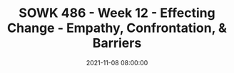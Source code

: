 ---
layout: single_presentation
name: sowk-486-week-12-effecting-change-empathy-confrontation-barriers.md
title: "SOWK 486 - Week 12 - Effecting Change - Empathy, Confrontation, & Barriers"
date:  2021-11-08 08:00:00
presentation_id: mpei0P
permalink: /mpei0P/
redirect_from:
  - /presentations/mpei0P/sowk-486-week-12-effecting-change-empathy-confrontation-barriers
slides: 
  - slide_name: deck-7488-large-0.jpeg
    slide_text: >
      <p>Effecting Change Empathy, Confrontation, &amp; Barriers
      Fall 2021 SOWK 486 - Theories of Practice I Jacob Campbell, LICSW Heritage University</p>
      
  - slide_name: deck-7488-large-1.jpeg
    slide_text: >
      <p>Agenda •
      Additive Empathy &amp; Interpretation
      •
      Confrontation
      •
      Barriers to change
      Jacob Campbell, LICSW Effecting Change Heritage University Fall 2021 — SOWK 486</p>
      
  - slide_name: deck-7488-large-2.jpeg
    slide_text: >
      <p>WE EACH SEE THE WORLD DIFFERENTLY (Lieber, 1994)
      boating excursion from Margarita Island in Venezuela</p>
      
  - slide_name: deck-7488-large-3.jpeg
    slide_text: >
      
  - slide_name: deck-7488-large-4.jpeg
    slide_text: >
      <p>Types of Empathy Emotional Empathy
      Cognitive Empathy
      (Hepworth, et al. 2017)
      Jacob Campbell, LICSW Effecting Change Heritage University Fall 2021 — SOWK 486</p>
      
  - slide_name: deck-7488-large-5.jpeg
    slide_text: >
      <p>Components of Empathy Affective Sharing Self-Awareness
      Empathy
      Mental Flexibility
      (Hepworth, et al. 2017)
      Jacob Campbell, LICSW Effecting Change Heritage University Fall 2021 — SOWK 486</p>
      
  - slide_name: deck-7488-large-6.jpeg
    slide_text: >
      <p>Additive Empathic Responses &amp; Interpretation
      •
      Lead to interpretation
      •
      The identi cation of patterns, goals, and wishes
      (Hepworth, et al. 2017)
      fi
      Jacob Campbell, LICSW Effecting Change Heritage University Fall 2021 — SOWK 486</p>
      
  - slide_name: deck-7488-large-7.jpeg
    slide_text: >
      <p>Types of Interpretation Semantic
      Propositional
      “By ‘frustrated,’ I gather you mean you’re feeling hurt and disillusioned.”
      “You have a tendency to worry about problems down the road and lose focus on dealing with your anxiety about taking the exam.” (Hepworth, et al. 2017)
      Jacob Campbell, LICSW Effecting Change Heritage University Fall 2021 — SOWK 486</p>
      
  - slide_name: deck-7488-large-8.jpeg
    slide_text: >
      <p>(Hepworth, et al. 2017)
      Pitfalls of Additive Empathy Moderate Interpretations vs. Deep Interpretations •
      Working relationship has evolved
      •
      Engaged and ready for selfexploration
      •
      •
      Pitch these responses to the edge of clients’ self-awareness Avoid making several additive empathic responses in succession
      •
      Phrase interpretive responses in tentative terms
      •
      Note clients’ reactions after offering the interpretation
      •
      Acknowledge your probable error &amp; respond empathically
      •
      Culturally differences</p>
      
  - slide_name: deck-7488-large-9.jpeg
    slide_text: >
      <p>Ways of Using Additive Empathy •
      Deeper feelings Identify feelings implied or hinted at in clients’ verbal messages To identify feelings that underlie surface emotions To add intensity to feelings clients have minimized To clarify the nature of feelings clients express only vaguely To identify feelings manifested only nonverbally Challenging beliefs stated as facts
      (Hepworth, et al. 2017)
      Jacob Campbell, LICSW Effecting Change Heritage University Fall 2021 — SOWK 486</p>
      
  - slide_name: deck-7488-large-10.jpeg
    slide_text: >
      <p>Ways of Using Additive Empathy •
      Deeper feelings
      •
      Underlying meanings of feelings, thoughts, and behavior
      •
      Wants and goals
      •
      Hidden purposes of behavior
      •
      Unrealized strengths and potentialities
      (Hepworth, et al. 2017)
      Jacob Campbell, LICSW Effecting Change Heritage University Fall 2021 — SOWK 486</p>
      
  - slide_name: deck-7488-large-11.jpeg
    slide_text: >
      <p>Practice Using Additive Empathy
      With a partner, have a discussion about a time when they felt frustrated, upset, uneasy, etc. Practice asking good open ended questions and implementing additive empathetic statements.
      (Hepworth, et al. 2017)
      Jacob Campbell, LICSW Effecting Change Heritage University Fall 2021 — SOWK 486</p>
      
  - slide_name: deck-7488-large-12.jpeg
    slide_text: >
      <p>Confrontation
      SelfConfrontation
      Assertive Confrontation
      (Hepworth, et al. 2017)
      Jacob Campbell, LICSW Effecting Change Heritage University Fall 2021 — SOWK 486</p>
      
  - slide_name: deck-7488-large-13.jpeg
    slide_text: >
      <p>Effective Assertive Confrontation •
      Expression of concern
      •
      A description of the client’s purported goal, belief, or commitment
      •
      The behavior (or absence of behavior) that is inconsistent or discrepant with the goal, belief, or commitment
      •
      The probable negative outcomes of the discrepant behavior (Hepworth, et al. 2017) Jacob Campbell, LICSW Effecting Change Heritage University Fall 2021 — SOWK 486</p>
      
  - slide_name: deck-7488-large-14.jpeg
    slide_text: >
      <p>Effective Assertive Confrontation (want, believe, are striving to) I am concerned because you _____________________ (describe desired outcome) ________________________________________________ (describe discrepant action, behavior, or inaction) but you _________________________________________ probable negative consequences) is likely to produce (describe _______________________________ (Hepworth et al. 2017, p. 525) Jacob Campbell, LICSW Effecting Change Heritage University Fall 2021 — SOWK 486</p>
      
  - slide_name: deck-7488-large-15.jpeg
    slide_text: >
      <p>Death Therapy - Transference What About Bob?
      Jacob Campbell, LICSW Effecting Change Heritage University Fall 2021 — SOWK 486</p>
      
  - slide_name: deck-7488-large-16.jpeg
    slide_text: >
      <p>Barriers to Change •
      Relational dynamics that occur in the interactions between clients and practitioners Behaviors on the part of practitioners
      •
      Dynamics that are challenging in cross-racial and cross-cultural relationships
      •
      Sexual attraction toward clients and the ethical and legal implication of this behavior (Hepworth, et al. 2017)
      Jacob Campbell, LICSW Effecting Change Heritage University Fall 2021 — SOWK 486</p>
      
  - slide_name: deck-7488-large-17.jpeg
    slide_text: >
      <p>Hope
      Person Driven Many Pathways
      Respect
      Strengths &amp; Responsibilities
      Working De nition of Recovery
      Holistic
      SAMHSA Peer Support
      Addresses Trauma
      Culture
      Relational (SAMHSA, 2012)
      fi
      Jacob Campbell, LICSW Effecting Change Heritage University Fall 2021 — SOWK 486</p>
      
  - slide_name: deck-7488-large-18.jpeg
    slide_text: >
      <p>Recovery emerges from hope
      Hope Person Driven
      Many Pathways
      Respect
      Recovery is real People can and do overcome
      Strengths &amp; Responsibilities
      Working De nition of Recovery
      Holistic
      Hope is internalized
      SAMHSA Peer Support
      Addresses Trauma
      Culture
      Hope is the catalyst of the recovery process
      Relational
      (SAMHSA, 2012)
      fi
      Jacob Campbell, LICSW Effecting Change Heritage University Fall 2021 — SOWK 486</p>
      
  - slide_name: deck-7488-large-19.jpeg
    slide_text: >
      <p>Recovery is person-driven
      Person Driven Hope Many Pathways
      Respect
      Strengths &amp; Responsibilities
      Working De nition of Recovery
      Holistic
      SAMHSA Peer Support
      Addresses Trauma
      Culture
      Foundation for recovery Assists recovery and resilience Empowering and providing resources
      Relational
      (SAMHSA, 2012)
      fi
      Jacob Campbell, LICSW Effecting Change Heritage University Fall 2021 — SOWK 486</p>
      
  - slide_name: deck-7488-large-20.jpeg
    slide_text: >
      <p>Recovery occurs via many pathways Hope
      Person Driven
      Respect
      Strengths &amp; Responsibilities
      Working De nition of Recovery
      Many Pathways
      Individuals are unique
      Holistic
      Recovery is non-linear
      SAMHSA
      Must foster resilience Peer Support
      Addresses Trauma
      Culture
      Pathways are highly personalized
      Relational
      Focus on abstinence Creating a supportive environment (SAMHSA, 2012)
      fi
      Jacob Campbell, LICSW Effecting Change Heritage University Fall 2021 — SOWK 486</p>
      
  - slide_name: deck-7488-large-21.jpeg
    slide_text: >
      <p>Hope
      Recovery is holistic
      Person Driven Many Pathways
      Respect
      Strengths &amp; Responsibilities
      Working De nition of Recovery
      Holistic
      SAMHSA Peer Support
      Addresses Trauma
      Culture
      Encompasses an individual’s whole life Addresses a range of areas Integrated and coordinated services and supports
      Relational
      (SAMHSA, 2012)
      fi
      Jacob Campbell, LICSW Effecting Change Heritage University Fall 2021 — SOWK 486</p>
      
  - slide_name: deck-7488-large-22.jpeg
    slide_text: >
      <p>Recovery is supported by peers and allies Hope
      Person Driven Many Pathways
      Respect
      Strengths &amp; Responsibilities
      Working De nition of Recovery
      Holistic
      Developing a sense of belonging Using peer operated supports &amp; services
      SAMHSA Addresses Trauma
      Peer Support Culture
      Mutual support and mutual aid groups
      Relational
      Very important for children with behavioral health problems (SAMHSA, 2012)
      fi
      Jacob Campbell, LICSW Effecting Change Heritage University Fall 2021 — SOWK 486</p>
      
  - slide_name: deck-7488-large-23.jpeg
    slide_text: >
      <p>Recovery is supported through relationship and social networks Hope
      Person Driven Many Pathways
      Respect
      Strengths &amp; Responsibilities
      Working De nition of Recovery
      Holistic
      SAMHSA
      Presence and involvement of people who believe in the person’s ability to recover Through relationships people engage in new roles
      Peer Support
      Addresses Trauma
      Culture
      (SAMHSA, 2012)
      fi
      Jacob Campbell, LICSW Effecting Change Relational Heritage University Fall 2021 — SOWK 486</p>
      
  - slide_name: deck-7488-large-24.jpeg
    slide_text: >
      <p>Recovery is culturallybased and influenced Hope
      Person Driven Many Pathways
      Respect
      Strengths &amp; Responsibilities
      Working De nition of Recovery
      Holistic
      Services should be culturally grounded
      SAMHSA Peer Support
      Addresses Trauma
      Relational
      fi
      Culture
      (SAMHSA, 2012)
      Jacob Campbell, LICSW Effecting Change Heritage University Fall 2021 — SOWK 486</p>
      
  - slide_name: deck-7488-large-25.jpeg
    slide_text: >
      <p>Recovery is supported by addressing trauma Hope
      Person Driven Many Pathways
      Respect
      Strengths &amp; Responsibilities
      Working De nition of Recovery
      Holistic
      Trauma is often a precursor to or associated concerns Should be trauma-informed
      SAMHSA Peer Support
      Addresses Trauma Culture
      Relational
      (SAMHSA, 2012)
      fi
      Jacob Campbell, LICSW Effecting Change Heritage University Fall 2021 — SOWK 486</p>
      
  - slide_name: deck-7488-large-26.jpeg
    slide_text: >
      <p>Recovery involves individual, family, and community strengths and responsibility Hope
      Person Driven Many Pathways
      Respect
      Have strengths and resources Empowerment
      Strengths &amp; Responsibilities
      Working De nition of Recovery
      Holistic
      SAMHSA Peer Support
      Addresses Trauma
      Communities have responsibilities to provide opportunities and resources Work collectively
      Culture
      Relational
      (SAMHSA, 2012)
      fi
      Jacob Campbell, LICSW Effecting Change Heritage University Fall 2021 — SOWK 486</p>
      
  - slide_name: deck-7488-large-27.jpeg
    slide_text: >
      <p>Recovery is based on respect Hope
      Person Driven
      Respect
      Strengths &amp; Responsibilities
      Many Pathways
      Working De nition of Recovery
      Holistic
      SAMHSA Peer Support
      Addresses Trauma
      Culture
      Focus on protecting rights and eliminating discrimination Steps towards recovery take great courage Self acceptance
      Relational
      (SAMHSA, 2012)
      fi
      Jacob Campbell, LICSW Effecting Change Heritage University Fall 2021 — SOWK 486</p>
      
presentation_description: >
  <p>In week 12, we look to develop strategies for how to impact change with our clients. This is generally the goal with most services we provide as social workers. To understand how we affect change, we will look at the following:</p>
  <ul>
  <li>Additive Empathy &amp; Interpretation</li>
  <li>Confrontation</li>
  <li>Barriers to change</li>
  </ul>
  
downloadable_slides: deck-7488.pdf
slides_count: 28
header:
  teaser: deck-7488-thumb-0.jpeg
presentation_video:
location: "Heritage University"
tags:
  - Heritage University
  - BASW Program
  - SOWK 486w
---